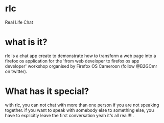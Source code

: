 # rlc
Real Life Chat
# what is it?
rlc is a chat app create to demonstrate how to transform a web page into a firefox os application for the 
'from web developer to firefox os app developer' workshop organised by Firefox OS Cameroon (follow @B2GCmr on twitter).
# What has it special?
with rlc, you can not chat with more than one person if you are not speaking together.
if you want to speak with somebody else to something else, you have to explicitly leave the first conversation
yeah it's all real!!!!.
